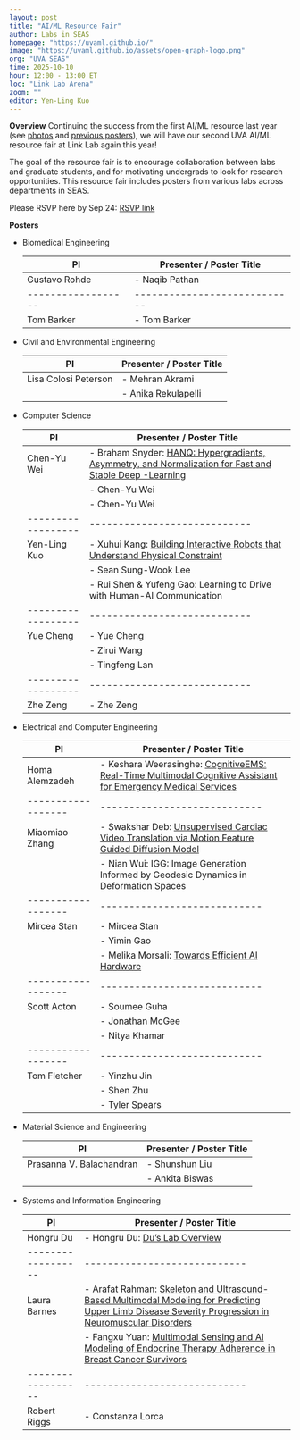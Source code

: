 ```yaml
---
layout: post
title: "AI/ML Resource Fair"
author: Labs in SEAS
homepage: "https://uvaml.github.io/"
image: "https://uvaml.github.io/assets/open-graph-logo.png"
org: "UVA SEAS"
time: 2025-10-10
hour: 12:00 - 13:00 ET
loc: "Link Lab Arena"
zoom: ""
editor: Yen-Ling Kuo
---
```


**Overview**
Continuing the success from the first AI/ML resource last year (see [photos](https://photos.app.goo.gl/HbfBSV6pTXbvdU619) and [previous posters](https://uvaml.github.io/pasttalks/2024-10-03/)), we will have our second UVA AI/ML resource fair at Link Lab again this year! 

The goal of the resource fair is to encourage collaboration between labs and graduate students, and for motivating undergrads to look for research opportunities. This resource fair includes posters from various labs across departments in SEAS.

Please RSVP here by Sep 24: [RSVP link](https://forms.gle/W4i6onKdSP9hcJAx7) 

**Posters**

- Biomedical Engineering

  | PI               | Presenter / Poster Title   |
  |------------------|----------------------------|
  | Gustavo Rohde    | - Naqib Pathan             |
  |------------------|----------------------------|
  | Tom Barker       | - Tom Barker               |

- Civil and Environmental Engineering

  | PI               | Presenter / Poster Title   |
  |------------------|----------------------------|
  | Lisa Colosi Peterson       | - Mehran Akrami               |
  |                            | - Anika Rekulapelli           |

- Computer Science

  | PI               | Presenter / Poster Title   |
  |------------------|----------------------------|
  | Chen-Yu Wei      | - Braham Snyder: [HANQ: Hypergradients, Asymmetry, and Normalization for Fast and Stable Deep -Learning](https://virginia.box.com/s/rzxaplxg6d3snajvaxuc3p68k56p6g0x) |
  |                  | - Chen-Yu Wei              |
  |                  | - Chen-Yu Wei              |
  |------------------|----------------------------|
  | Yen-Ling Kuo     | - Xuhui Kang: [Building Interactive Robots that Understand Physical Constraint](https://virginia.box.com/s/yv1jv7xgc6efc7crg9gttvzp38h4im3y) |
  |                  | - Sean Sung-Wook Lee       |
  |                  | - Rui Shen & Yufeng Gao: Learning to Drive with Human-AI Communication  |
  |------------------|----------------------------|
  | Yue Cheng        | - Yue Cheng                |
  |                  | - Zirui Wang               |
  |                  | - Tingfeng Lan             |
  |------------------|----------------------------|
  | Zhe Zeng         | - Zhe Zeng                 |

- Electrical and Computer Engineering

  | PI               | Presenter / Poster Title   |
  |------------------|----------------------------|
  | Homa Alemzadeh   | - Keshara Weerasinghe: [CognitiveEMS: Real-Time Multimodal Cognitive Assistant for Emergency Medical Services](https://virginia.box.com/s/7f9sebrl7jk027u7j2yq4cyjj72ojeb3) |
  |------------------|----------------------------|
  | Miaomiao Zhang   | - Swakshar Deb: [Unsupervised Cardiac Video Translation via Motion Feature Guided Diffusion Model](https://virginia.box.com/s/flil9e1uqeiljwmzbdfbf95fq2nhn7fd) |
  |                  | - Nian Wui: IGG: Image Generation Informed by Geodesic Dynamics in Deformation Spaces  |
  |------------------|----------------------------|
  | Mircea Stan      | - Mircea Stan              |
  |                  | - Yimin Gao                |
  |                  | - Melika Morsali: [Towards Efficient AI Hardware](https://virginia.box.com/s/6pufjdh5s3x9h0h581cry6q57wu8g511)  |
  |------------------|----------------------------|
  | Scott Acton      | - Soumee Guha              |
  |                  | - Jonathan McGee           |
  |                  | - Nitya Khamar             |
  |------------------|----------------------------|
  | Tom Fletcher     | - Yinzhu Jin               |
  |                  | - Shen Zhu                 |
  |                  | - Tyler Spears             |

- Material Science and Engineering

  | PI               | Presenter / Poster Title   |
  |------------------|----------------------------|
  | Prasanna V. Balachandran      | - Shunshun Liu             |
  |                               | - Ankita Biswas            |

- Systems and Information Engineering

  | PI               | Presenter / Poster Title   |
  |------------------|----------------------------|
  | Hongru Du        | - Hongru Du: [Du’s Lab Overview](https://virginia.box.com/s/a7unfk203x8g3gx1p1vbwrqbzsabafb6) |
  |------------------|----------------------------|
  | Laura Barnes     | - Arafat Rahman: [Skeleton and Ultrasound-Based Multimodal Modeling for Predicting Upper Limb Disease Severity Progression in Neuromuscular Disorders](https://virginia.box.com/s/muu66ocjxny2841k84lrrvy4c19crrq0) |
  |                  | - Fangxu Yuan: [Multimodal Sensing and AI Modeling of Endocrine Therapy Adherence in Breast Cancer Survivors](https://virginia.box.com/s/lkiy1rksklam9jvhoarqf3h6emd0th2s) |
  |------------------|----------------------------|
  | Robert Riggs     | - Constanza Lorca          |

